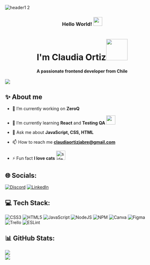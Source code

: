 
![header1 2](https://github.com/claudiaoj/claudiaoj/assets/129541400/b7ef8160-9850-4503-bfdb-26cca8e49944)

<h3 align="center">Hello World!  <img src="https://github.com/sciencepal/sciencepal/blob/master/assets/Hi.gif" width="29px"></h3>
<h1 align="center">
  I'm Claudia Ortiz<img src="https://media.giphy.com/media/mGcNjsfWAjY5AEZNw6/giphy.gif" width="70">
</h1> 
<h4 align="center">A passionate frontend developer from Chile</h4>

[![](https://visitcount.itsvg.in/api?id=claudiaoj&icon=8&color=11)](https://visitcount.itsvg.in)

<!-- Proudly created with GPRM ( https://gprm.itsvg.in ) -->
<h2> ✨ About me</h2>

- 🔭 I’m currently working on **ZeroQ**

- 🌱 I’m currently learning **React** and **Testing QA** <img src="https://media.giphy.com/media/WUlplcMpOCEmTGBtBW/giphy.gif" width="30"> 

- 💬 Ask me about **JavaScript, CSS, HTML**

- 📫 How to reach me **claudiaortizjabre@gmail.com**

- ⚡ Fun fact **I love cats** <img src="https://media.giphy.com/media/VgCDAzcKvsR6OM0uWg/giphy.gif" alt="side Gif" width="30" height="auto">

## 🌐 Socials:
[![Discord](https://img.shields.io/badge/Discord-%237289DA.svg?logo=discord&logoColor=white)](https://discord.gg/4774) [![LinkedIn](https://img.shields.io/badge/LinkedIn-%230077B5.svg?logo=linkedin&logoColor=white)](https://linkedin.com/in/claudia-ortiz-frontend)

## 💻 Tech Stack:
![CSS3](https://img.shields.io/badge/css3-%231572B6.svg?style=for-the-badge&logo=css3&logoColor=white) ![HTML5](https://img.shields.io/badge/html5-%23E34F26.svg?style=for-the-badge&logo=html5&logoColor=white) ![JavaScript](https://img.shields.io/badge/javascript-%23323330.svg?style=for-the-badge&logo=javascript&logoColor=%23F7DF1E) ![NodeJS](https://img.shields.io/badge/node.js-6DA55F?style=for-the-badge&logo=node.js&logoColor=white) ![NPM](https://img.shields.io/badge/NPM-%23000000.svg?style=for-the-badge&logo=npm&logoColor=white) ![Canva](https://img.shields.io/badge/Canva-%2300C4CC.svg?style=for-the-badge&logo=Canva&logoColor=white) 	![Figma](https://img.shields.io/badge/figma-%23F24E1E.svg?style=for-the-badge&logo=figma&logoColor=white) ![Trello](https://img.shields.io/badge/Trello-%23026AA7.svg?style=for-the-badge&logo=Trello&logoColor=white) ![ESLint](https://img.shields.io/badge/ESLint-4B3263?style=for-the-badge&logo=eslint&logoColor=white)


## 📊 GitHub Stats:
![](https://github-readme-stats.vercel.app/api?username=claudiaoj&theme=jolly&hide_border=false&include_all_commits=false&count_private=false)<br/>
![](https://github-readme-streak-stats.herokuapp.com/?user=claudiaoj&theme=jolly&hide_border=false)<br/>

